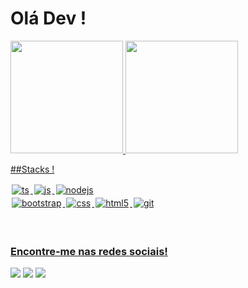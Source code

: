 # Olá Dev !

<div>
  <a href="https://github.com/IamJulioC">
  <img height="180em" src="https://github-readme-stats.vercel.app/api?username=IamJulioC&show_icons=true&theme=highcontrast&include_all_commits=true&count_private=true"/>
  <img height="180em" src="https://github-readme-stats.vercel.app/api/top-langs/?username=IamJulioC&layout=compact&langs_count=6&theme=highcontrast"/>
</div>
    
##Stacks !
<div style="display: inline_block">
  <img style="margin: 2px;" alt="ts" src="https://img.shields.io/badge/TypeScript-007ACC?style=for-the-badge&logo=typescript&logoColor=white" />
  <img style="margin: 2px;" alt="js" src="https://img.shields.io/badge/JavaScript-F7DF1E?style=for-the-badge&logo=javascript&logoColor=black" />
  <img style="margin: 2px;" alt="nodejs" src="https://img.shields.io/badge/node.js-6DA55F?style=for-the-badge&logo=node.js&logoColor=white" /> 
  <br>
  <img style="margin: 2px;" alt="bootstrap" src="https://img.shields.io/badge/Bootstrap-563D7C?style=for-the-badge&logo=bootstrap&logoColor=white" />
  <img style="margin: 2px;" alt="css" src="https://img.shields.io/badge/CSS3-1572B6?style=for-the-badge&logo=css3&logoColor=white" />
  <img style="margin: 2px;" alt="html5" src="https://img.shields.io/badge/HTML5-E34F26?style=for-the-badge&logo=html5&logoColor=white" />
   <img style="margin: 2px;" alt="git" src="https://img.shields.io/badge/GIT-E44C30?style=for-the-badge&logo=git&logoColor=white" />
 <br/>
</div>
 
 <br>
 <br>
 
  ### Encontre-me nas redes sociais!
 
<div> 
   <a href="https://www.linkedin.com/in/iamjulioc" target="_blank"><img src="https://img.shields.io/badge/-LinkedIn-%230077B5?style=for-the-badge&logo=linkedin&logoColor=white" target="_blank"></a>
  <a href="https://www.instagram.com/iamjulioc/" target="_blank"><img src="https://img.shields.io/badge/-Instagram-%23E4405F?style=for-the-badge&logo=instagram&logoColor=white" target="_blank"></a>
  <a href = "mailto:iamjulioc1806@gmail.com"><img src="https://img.shields.io/badge/-Gmail-%23333?style=for-the-badge&logo=gmail&logoColor=white" target="_blank"></a>
  
 
</div>

